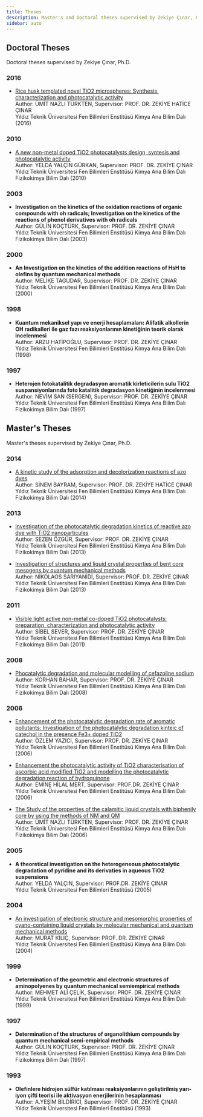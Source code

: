 ```yaml
---
title: Theses
description: Master's and Doctoral theses supervised by Zekiye Çınar, Ph.D.
sidebar: auto
---
```


## Doctoral Theses

Doctoral theses supervised by Zekiye Çınar, Ph.D.

### 2016

- [Rice husk templated novel TiO2 microspheres: Synthesis, characterization and photocatalytic activity](https://tez.yok.gov.tr/UlusalTezMerkezi/TezGoster?key=DPTyuy3wRPq_qvCPSqUB6-F9Z5uFNxiwbe2bicGpayVx1Hhy9PIM4dSCCEi1r6B9)\
  Author: ÜMİT NAZLI TÜRKTEN, Supervisor: PROF. DR. ZEKİYE HATİCE ÇINAR\
  Yıldız Teknik Üniversitesi Fen Bilimleri Enstitüsü Kimya Ana Bilim Dalı (2016)

### 2010

- [A new non-metal doped TiO2 photocatalysts design, syntesis and photocatalytic activity](https://tez.yok.gov.tr/UlusalTezMerkezi/TezGoster?key=zqI_ZOq-b18GC2rT9c2JGqD88f-E_n24ksrneZgKmLeHg9L1lcYn251juokVzvWx)\
  Author: YELDA YALÇIN GÜRKAN, Supervisor: PROF. DR. ZEKİYE ÇINAR\
  Yıldız Teknik Üniversitesi Fen Bilimleri Enstitüsü Kimya Ana Bilim Dalı Fizikokimya Bilim Dalı (2010)

### 2003

- **Investigation on the kinetics of the oxidation reactions of organic compounds with oh radicals; Investigation on the kinetics of the reactions of phenol derivatives with oh radicals**\
  Author: GÜLİN KOÇTÜRK, Supervisor: PROF. DR. ZEKİYE ÇINAR\
  Yıldız Teknik Üniversitesi Fen Bilimleri Enstitüsü Kimya Ana Bilim Dalı Fizikokimya Bilim Dalı (2003)

### 2000

- **An Investigation on the kinetics of the addition reactions of HsH to olefins by quantum mechanical methods**\
  Author: MELİKE TAGUDAR, Supervisor: PROF. DR. ZEKİYE ÇINAR\
  Yıldız Teknik Üniversitesi Fen Bilimleri Enstitüsü Kimya Ana Bilim Dalı (2000)

### 1998

- **Kuantum mekaniksel yapı ve enerji hesaplamaları: Alifatik alkollerin OH radikalleri ile gaz fazı reaksiyonlarının kinetiğinin teorik olarak incelenmesi**\
  Author: ARZU HATİPOĞLU, Supervisor: PROF. DR. ZEKİYE ÇINAR\
  Yıldız Teknik Üniversitesi Fen Bilimleri Enstitüsü Kimya Ana Bilim Dalı (1998)

### 1997

- **Heterojen fotokatalitik degradasyon aromatik kirleticilerin sulu TiO2 suspansiyonlarında foto katalitik degradasyon kinetiğinin incelenmesi**\
  Author: NEVİM SAN (SERGEN), Supervisor: PROF. DR. ZEKİYE ÇINAR\
  Yıldız Teknik Üniversitesi Fen Bilimleri Enstitüsü Kimya Ana Bilim Dalı Fizikokimya Bilim Dalı (1997)

## Master's Theses

Master's theses supervised by Zekiye Çınar, Ph.D.

### 2014

- [A kinetic study of the adsorption and decolorization reactions of azo dyes](https://tez.yok.gov.tr/UlusalTezMerkezi/TezGoster?key=48XPj7KKQhKUgntkUiKO3FyFKlyhC4V-0gGpyrDyeF6k6LMNRudPUFwPa4l7H20K)\
  Author: SİNEM BAYRAM, Supervisor: PROF. DR. ZEKİYE HATİCE ÇINAR
  Yıldız Teknik Üniversitesi Fen Bilimleri Enstitüsü Kimya Ana Bilim Dalı Fizikokimya Bilim Dalı (2014)

### 2013

- [Investigation of the photocatalytic degradation kinetics of reactive azo dye with TiO2 nanoparticules](https://tez.yok.gov.tr/UlusalTezMerkezi/TezGoster?key=48XPj7KKQhKUgntkUiKO3FyFKlyhC4V-0gGpyrDyeF6k6LMNRudPUFwPa4l7H20K)\
  Author: SEZEN ÖZGÜR, Supervisor: PROF. DR. ZEKİYE ÇINAR\
  Yıldız Teknik Üniversitesi Fen Bilimleri Enstitüsü Kimya Ana Bilim Dalı Fizikokimya Bilim Dalı (2013)

- [Investigation of structures and liquid crystal properties of bent core mesogens by quantum mechanical methods](https://tez.yok.gov.tr/UlusalTezMerkezi/TezGoster?key=rcbWnuqW6HxCZ_98ARapgsI9DqYkw_UocmQ0X9JpPub7YzKCm_brF7lHqvWuC5NQ)\
  Author: NİKOLAOS SARIYANİDİ, Supervisor: PROF. DR. ZEKİYE ÇINAR\
  Yıldız Teknik Üniversitesi Fen Bilimleri Enstitüsü Kimya Ana Bilim Dalı Fizikokimya Bilim Dalı (2013)

### 2011

- [Visible light active non-metal co-doped TiO2 photocatalysts: preparation, characterization and photocatalytic activity](https://tez.yok.gov.tr/UlusalTezMerkezi/TezGoster?key=zqI_ZOq-b18GC2rT9c2JGijgP0VIANh0A1Mw9sRDljx7Sxb5QuCLrA9IhhvwxRHq)\
  Author: SİBEL SEVER, Supervisor: PROF. DR. ZEKİYE ÇINAR\
  Yıldız Teknik Üniversitesi Fen Bilimleri Enstitüsü Kimya Ana Bilim Dalı Fizikokimya Bilim Dalı (2011)

### 2008

- [Phocatalytic degradation and molecular modelling of cefazoline sodium](https://tez.yok.gov.tr/UlusalTezMerkezi/TezGoster?key=UPP_Zu9isEmWGFXFCBYasaAcZC2aLZ9ULkCcixZXQ8kXMuiuCt7H295casNniPbD)\
  Author: KORHAN BAHAR, Supervisor: PROF. DR. ZEKİYE ÇINAR\
  Yıldız Teknik Üniversitesi Fen Bilimleri Enstitüsü Kimya Ana Bilim Dalı Fizikokimya Bilim Dalı (2008)

### 2006

- [Enhancement of the photocatalytic degradation rate of aromatic pollutants: Investigation of the photocatalytic degradation kinteic of catechol in the presence Fe3+ doped TiO2](https://tez.yok.gov.tr/UlusalTezMerkezi/TezGoster?key=-L8ilcwn9ZRRc_YMKxXW1gHlQ7A64-MFx14lVkdkZieSunm4UyxKPiZKMYApVjvk)\
  Author: ÖZLEM YAZICI, Supervisor: PROF. DR. ZEKİYE ÇINAR\
  Yıldız Teknik Üniversitesi Fen Bilimleri Enstitüsü Kimya Ana Bilim Dalı (2006)

- [Enhancement the photocatalytic activity of TiO2 characterisation of ascorbic acid modified TiO2 and modelling the photocatalytic degradation reaction of hydroquinone](https://tez.yok.gov.tr/UlusalTezMerkezi/TezGoster?key=-L8ilcwn9ZRRc_YMKxXW1pEKdzSdFGyITaFN5Y8AzLzHRQ7rX8ELaHT5lRKYKOWG)\
  Author: EMİNE HİLAL MERT, Supervisor: PROF.DR. ZEKİYE ÇINAR\
  Yıldız Teknik Üniversitesi Fen Bilimleri Enstitüsü Kimya Ana Bilim Dalı (2006)

- [The Study of the properties of the calamitic liquid crystals with biphenily core by using the methods of NM and QM](https://tez.yok.gov.tr/UlusalTezMerkezi/TezGoster?key=-L8ilcwn9ZRRc_YMKxXW1oLjtnsn2kZeMr9jobwMfhO1oWG9jz12XCInVmFzoP31)\
  Author: ÜMİT NAZLI TÜRKTEN, Supervisor: PROF. DR. ZEKİYE ÇINAR\
  Yıldız Teknik Üniversitesi Fen Bilimleri Enstitüsü Kimya Ana Bilim Dalı Fizikokimya Bilim Dalı (2006)

### 2005

- **A theoretical investigation on the heterogeneous photocatalytic degradation of pyridine and its derivaties in aqueous TiO2 suspensions**\
  Author: YELDA YALÇIN, Supervisor: PROF.DR. ZEKİYE ÇINAR\
  Yıldız Teknik Üniversitesi Fen Bilimleri Enstitüsü (2005)

### 2004

- [An investigation of electronic structure and mesomorphic properties of cyano-containing liquid crystals by molecular mechanical and quantum mechanical methods](https://tez.yok.gov.tr/UlusalTezMerkezi/TezGoster?key=-L8ilcwn9ZRRc_YMKxXW1rE_bmK2t8_LeOZtDuBDxpQg69FnJcbyskkR_9_-Ylkf)\
  Author: MURAT KILIÇ, Supervisor: PROF. DR. ZEKİYE ÇINAR\
  Yıldız Teknik Üniversitesi Fen Bilimleri Enstitüsü Kimya Ana Bilim Dalı (2004)

### 1999

- **Determination of the geometric and electronic structures of aminopolyenes by quantum mechanical semiempirical methods**\
  Author: MEHMET ALİ ÇELİK, Supervisor: PROF. DR. ZEKİYE ÇINAR\
  Yıldız Teknik Üniversitesi Fen Bilimleri Enstitüsü Kimya Ana Bilim Dalı (1999)

### 1997

- **Determination of the structures of organolithium compounds by quantum mechanical semi-empirical methods**\
  Author: GÜLİN KOÇTÜRK, Supervisor: PROF. DR. ZEKİYE ÇINAR\
  Yıldız Teknik Üniversitesi Fen Bilimleri Enstitüsü Kimya Ana Bilim Dalı Fizikokimya Bilim Dalı (1997)

### 1993

- **Olefinlere hidrojen sülfür katılması reaksiyonlarının geliştirilmiş yarı-iyon çifti teorisi ile aktivasyon enerjilerinin hesaplanması**\
  Author: A.YEŞİM BİLDİRİCİ, Supervisor: PROF. DR. ZEKİYE ÇINAR\
  Yıldız Teknik Üniversitesi Fen Bilimleri Enstitüsü (1993)
